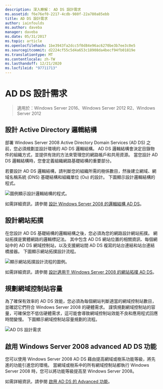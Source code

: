 ```yaml
---
description: 深入瞭解： AD DS 設計需求
ms.assetid: f6e76ef0-2217-4cdb-980f-22a780a85ebb
title: AD DS 設計需求
author: iainfoulds
ms.author: daveba
manager: daveba
ms.date: 05/31/2017
ms.topic: article
ms.openlocfilehash: 1be3943fa2dcc5f0d84e96ac6270be3b7ee3c0e5
ms.sourcegitcommit: d2224cf55c5d4a653c18908da4becf94fb01819e
ms.translationtype: MT
ms.contentlocale: zh-TW
ms.lasthandoff: 12/21/2020
ms.locfileid: "97711713"
---
```

# <a name="ad-ds-design-requirements"></a>AD DS 設計需求

>適用於：Windows Server 2016、Windows Server 2012 R2、Windows Server 2012


## <a name="designing-the-active-directory-logical-structure"></a>設計 Active Directory 邏輯結構
部署 Windows Server 2008 Active Directory Domain Services (AD DS) 之前，您必須規劃並設計環境的 AD DS 邏輯結構。 AD DS 邏輯結構會決定目錄物件的組織方式，並提供有效的方法來管理您的網路帳戶和共用資源。 當您設計 AD DS 邏輯結構時，您會定義組織網路基礎結構的重要部分。

若要設計 AD DS 邏輯結構，請判斷您的組織所需的樹係數目，然後建立網域、網域名稱系統 (DNS) 基礎結構和組織單位 (Ou) 的設計。 下圖顯示設計邏輯結構的程式。

![圖例顯示設計邏輯結構的程式。](media/AD-DS-Design-Requirements/d5cebae6-a752-4063-a98f-473799c251bd.gif)

如需詳細資訊，請參閱 [設計 Windows Server 2008 的邏輯結構 AD DS](Designing-the-Logical-Structure.md)。

## <a name="designing-the-site-topology"></a>設計網站拓撲
在您設計 AD DS 基礎結構的邏輯結構之後，您必須為您的網路設計網站拓撲。 網站拓撲是實體網路的邏輯標記法。 其中包含 AD DS 網站位置的相關資訊、每個網站中的 AD DS 網域控制站，以及支援網站間 AD DS 複寫的站台連結和站台連結橋接器。 下圖顯示網站拓撲設計流程。

![顯示網站拓撲設計流程的圖例。](media/AD-DS-Design-Requirements/d34d43c0-437f-47cb-9b64-09c0f9ce6479.gif)

如需詳細資訊，請參閱 [設計適用于 Windows Server 2008 的網站拓撲 AD DS](Designing-the-Site-Topology.md)。

## <a name="planning-domain-controller-capacity"></a>規劃網域控制站容量
為了確保有效率的 AD DS 效能，您必須為每個網站判斷適當的網域控制站數目，並確認它們符合 Windows Server 2008 的硬體需求。 謹慎規劃網域控制站的容量，可確保您不低估硬體需求，這可能會導致網域控制站效能不良和應用程式回應時間變慢。 下圖顯示網域控制站容量規劃的流程。

![AD DS 設計需求](media/AD-DS-Design-Requirements/fff6ef22-5c7b-4478-ad76-42b296dcf769.gif)

## <a name="enabling-windows-server-2008-advanced-ad-ds-features"></a>啟用 Windows Server 2008 advanced AD DS 功能
您可以使用 Windows Server 2008 AD DS 藉由提高網域或樹系功能等級，將先進的功能引進您的環境。 當網域或樹系中的所有網域控制站都執行 Windows Server 2008 時，您可以將功能等級提高至 Windows Server 2008。

如需詳細資訊，請參閱 [啟用 AD DS 的 Advanced 功能](../../ad-ds/plan/Enabling-Advanced-Features-for-AD-DS.md)。



